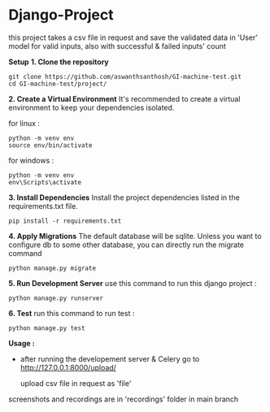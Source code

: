 # Django-Project

this project takes a csv file in request and save the validated data in 'User' model for valid inputs, also with successful & failed inputs' count

__Setup__
__1. Clone the repository__
   ```
   git clone https://github.com/aswanthsanthosh/GI-machine-test.git
   cd GI-machine-test/project/
   ```
__2. Create a Virtual Environment__
   It's recommended to create a virtual environment to keep your dependencies isolated.
   
for linux : 
   ```
   python -m venv env
   source env/bin/activate
   ```
for windows :
   ```
   python -m venv env
   env\Scripts\activate
   ```
__3. Install Dependencies__
   Install the project dependencies listed in the requirements.txt file.
   ```
   pip install -r requirements.txt
   ```
__4. Apply Migrations__
   The default database will be sqlite. Unless you want to configure db to some other database, you can directly run the migrate command
   ```
   python manage.py migrate
   ```
__5. Run Development Server__
   use this command to run this django project :
   ```
   python manage.py runserver
   ```
__6. Test__
   run this command to run test :
   ```
   python manage.py test
   ```
__Usage :__
- after running the developement server & Celery go to http://127.0.0.1:8000/upload/

  upload csv file in request as 'file'

screenshots and recordings are in 'recordings' folder in main branch
   
